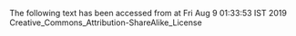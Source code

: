 The following text has been accessed from at Fri Aug 9 01:33:53 IST 2019
Creative_Commons_Attribution-ShareAlike_License
